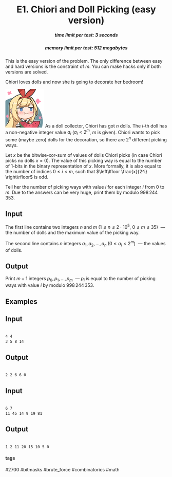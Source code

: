 <h1 style='text-align: center;'> E1. Chiori and Doll Picking (easy version)</h1>

<h5 style='text-align: center;'>time limit per test: 3 seconds</h5>
<h5 style='text-align: center;'>memory limit per test: 512 megabytes</h5>

This is the easy version of the problem. The only difference between easy and hard versions is the constraint of $m$. You can make hacks only if both versions are solved.

Chiori loves dolls and now she is going to decorate her bedroom!

![](images/50f0d03acd9430cc251ade68d89b0a1d19e317b1.png) As a doll collector, Chiori has got $n$ dolls. The $i$-th doll has a non-negative integer value $a_i$ ($a_i < 2^m$, $m$ is given). Chiori wants to pick some (maybe zero) dolls for the decoration, so there are $2^n$ different picking ways.

Let $x$ be the bitwise-xor-sum of values of dolls Chiori picks (in case Chiori picks no dolls $x = 0$). The value of this picking way is equal to the number of $1$-bits in the binary representation of $x$. More formally, it is also equal to the number of indices $0 \leq i < m$, such that $\left\lfloor \frac{x}{2^i} \right\rfloor$ is odd.

Tell her the number of picking ways with value $i$ for each integer $i$ from $0$ to $m$. Due to the answers can be very huge, print them by modulo $998\,244\,353$.

## Input

The first line contains two integers $n$ and $m$ ($1 \le n \le 2 \cdot 10^5$, $0 \le m \le 35$)  — the number of dolls and the maximum value of the picking way.

The second line contains $n$ integers $a_1, a_2, \ldots, a_n$ ($0 \le a_i < 2^m$)  — the values of dolls.

## Output

Print $m+1$ integers $p_0, p_1, \ldots, p_m$  — $p_i$ is equal to the number of picking ways with value $i$ by modulo $998\,244\,353$.

## Examples

## Input


```

4 4
3 5 8 14

```
## Output


```

2 2 6 6 0 
```
## Input


```

6 7
11 45 14 9 19 81

```
## Output


```

1 2 11 20 15 10 5 0 
```


#### tags 

#2700 #bitmasks #brute_force #combinatorics #math 